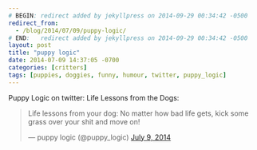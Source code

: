 ```yaml
---
# BEGIN: redirect added by jekyllpress on 2014-09-29 00:34:42 -0500
redirect_from:
  - /blog/2014/07/09/puppy-logic/
# END:   redirect added by jekyllpress on 2014-09-29 00:34:42 -0500
layout: post
title: "puppy logic"
date: 2014-07-09 14:37:05 -0700
categories: [critters]
tags: [puppies, doggies, funny, humour, twitter, puppy_logic]
---
```

Puppy Logic on twitter: Life Lessons from the Dogs:

<blockquote class="twitter-tweet" lang="en"><p>Life lessons from your dog:&#10;No matter how bad life gets, kick some grass over your shit and move on!</p>&mdash; puppy logic (@puppy_logic) <a href="https://twitter.com/puppy_logic/statuses/486932880527224832">July 9, 2014</a></blockquote>
<script async src="//platform.twitter.com/widgets.js" charset="utf-8"></script>
